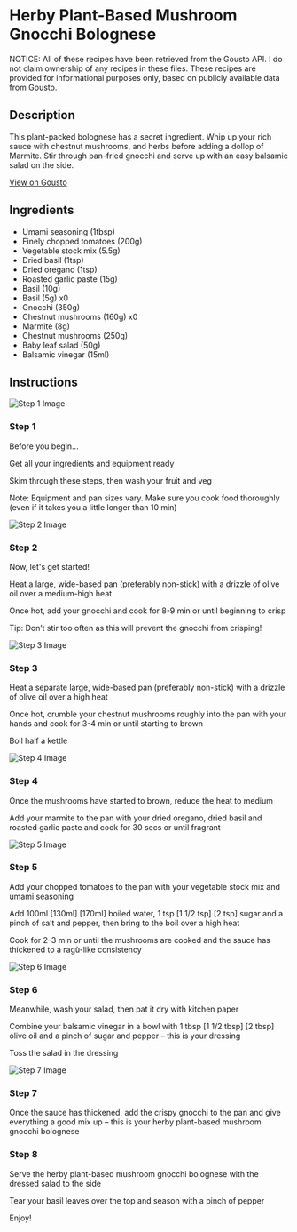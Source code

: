 # Herby Plant-Based Mushroom Gnocchi Bolognese

NOTICE: All of these recipes have been retrieved from the Gousto API. I do not claim ownership of any recipes in these files. These recipes are provided for informational purposes only, based on publicly available data from Gousto.

## Description

This plant-packed bolognese has a secret ingredient. Whip up your rich sauce with chestnut mushrooms, and herbs before adding a dollop of Marmite. Stir through pan-fried gnocchi and serve up with an easy balsamic salad on the side. 

[View on Gousto](https://www.gousto.co.uk/recipes/cookbook/herby-plant-based-gnocchi-bolognese)

## Ingredients

- Umami seasoning (1tbsp)
- Finely chopped tomatoes (200g)
- Vegetable stock mix (5.5g)
- Dried basil (1tsp)
- Dried oregano (1tsp)
- Roasted garlic paste (15g)
- Basil (10g)
- Basil (5g) x0
- Gnocchi (350g)
- Chestnut mushrooms (160g) x0
- Marmite (8g)
- Chestnut mushrooms (250g)
- Baby leaf salad (50g)
- Balsamic vinegar (15ml)

## Instructions

![Step 1 Image](https://production-media.gousto.co.uk/cms/recipe-step-image/Admin10mm-Step-1-1659352644287-x200.jpg)

### Step 1

Before you begin...

Get all your ingredients and equipment ready

Skim through these steps, then wash your fruit and veg

Note: Equipment and pan sizes vary. Make sure you cook food thoroughly (even if it takes you a little longer than 10 min)

![Step 2 Image](https://production-media.gousto.co.uk/cms/recipe-step-image/step-2-1709223490750-x200.jpg)

### Step 2

Now, let's get started!

Heat a large, wide-based pan (preferably non-stick) with a drizzle of olive oil over a medium-high heat

Once hot, add your gnocchi and cook for 8-9 min or until beginning to crisp

Tip: Don’t stir too often as this will prevent the gnocchi from crisping!

![Step 3 Image](https://production-media.gousto.co.uk/cms/recipe-step-image/step-3-1709223496195-x200.jpg)

### Step 3

Heat a separate large, wide-based pan (preferably non-stick) with a drizzle of olive oil over a high heat

Once hot, crumble your chestnut mushrooms roughly into the pan with your hands and cook for 3-4 min or until starting to brown

Boil half a kettle

![Step 4 Image](https://production-media.gousto.co.uk/cms/recipe-step-image/Step-4-1659350350465-x200.jpg)

### Step 4

Once the mushrooms have started to brown, reduce the heat to medium

Add your marmite to the pan with your dried oregano, dried basil and roasted garlic paste and cook for 30 secs or until fragrant

![Step 5 Image](https://production-media.gousto.co.uk/cms/recipe-step-image/Step-5-1659350355014-x200.jpg)

### Step 5

Add your chopped tomatoes to the pan with your vegetable stock mix and umami seasoning

Add 100ml<span class="text-purple"> [130ml]</span> <span class="text-danger">[170ml]</span> boiled water, 1 tsp<span class="text-purple"> [1 1/2 tsp]</span> <span class="text-danger">[2 tsp] </span>sugar and a pinch of salt and pepper, then bring to the boil over a high heat

Cook for 2-3 min or until the mushrooms are cooked and the sauce has thickened to a ragù-like consistency

![Step 6 Image](https://production-media.gousto.co.uk/cms/recipe-step-image/step-6-1709223520819-x200.jpg)

### Step 6

Meanwhile, wash your salad, then pat it dry with kitchen paper

Combine your balsamic vinegar in a bowl with 1 tbsp <span class="text-purple">[1 1/2 tbsp</span>]<span class="text-danger"> [2 tbsp] </span>olive oil and a pinch of sugar and pepper – this is your dressing

Toss the salad in the dressing

![Step 7 Image](https://production-media.gousto.co.uk/cms/recipe-step-image/step-7-1709223526319-x200.jpg)

### Step 7

Once the sauce has thickened, add the crispy gnocchi to the pan and give everything a good mix up – this is your herby plant-based mushroom gnocchi bolognese

### Step 8

Serve the herby plant-based mushroom gnocchi bolognese with the dressed salad to the side

Tear your basil leaves over the top and season with a pinch of pepper

Enjoy!

